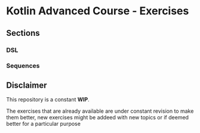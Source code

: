 # Kotlin Advanced Course - Exercises

## Sections
### DSL
### Sequences

## Disclaimer
This repository is a constant **WIP**.

The exercises that are already available are under constant revision to make them better, new exercises might be addeed 
with new topics or if deemed better for a particular purpose
